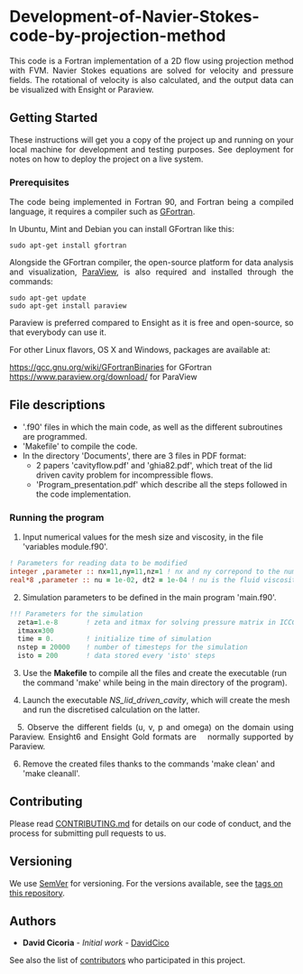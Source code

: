 # Development-of-Navier-Stokes-code-by-projection-method
<p align="justify">This code is a Fortran implementation of a 2D flow using projection method with FVM. Navier Stokes equations are solved for velocity and pressure fields. The rotational of velocity is also calculated, and the output data can be visualized with Ensight or Paraview.</p>

## Getting Started

<p align="justify">These instructions will get you a copy of the project up and running on your local machine for development and testing purposes. See deployment for notes on how to deploy the project on a live system.</p>

### Prerequisites

<p align="justify">The code being implemented in Fortran 90, and Fortran being a compiled language, it requires a compiler such as <a href="https://gcc.gnu.org/wiki/GFortran">GFortran</a>.</p>

In Ubuntu, Mint and Debian you can install GFortran like this:

    sudo apt-get install gfortran
    
<p align="justify">Alongside the GFortran compiler, the open-source platform for data analysis and visualization, <a href="https://www.paraview.org/">ParaView</a>, is also required and installed through the commands:</p>

    sudo apt-get update
    sudo apt-get install paraview

<p align="justify">Paraview is preferred compared to Ensight as it is free and open-source, so that everybody can use it.</p>

For other Linux flavors, OS X and Windows, packages are available at:

https://gcc.gnu.org/wiki/GFortranBinaries for GFortran    
https://www.paraview.org/download/ for ParaView


## File descriptions
<ul>
    <li>'.f90' files in which the main code, as well as the different subroutines are programmed.</li>
    <li>'Makefile' to compile the code.</li>
    <li>In the directory 'Documents', there are 3 files in PDF format:
        <ul>
            <li>2 papers 'cavityflow.pdf' and 'ghia82.pdf', which treat of the lid driven cavity problem for incompressible flows.</li>             <li>'Program_presentation.pdf' which describe all the steps followed in the code implementation.</li>
        </ul>
    </li>
</ul>

### Running the program

1. Input numerical values for the mesh size and viscosity, in the file 'variables module.f90'.
 ```fortran
 ! Parameters for reading data to be modified
 integer ,parameter :: nx=11,ny=11,nz=1 ! nx and ny correpond to the number of cells in x and y direction
 real*8 ,parameter :: nu = 1e-02, dt2 = 1e-04 ! nu is the fluid viscosity and dt2 is the initial timestep. 
 ```
2. Simulation parameters to be defined in the main program 'main.f90'.
```fortran
!!! Parameters for the simulation
  zeta=1.e-8       ! zeta and itmax for solving pressure matrix in ICCG2 subroutines
  itmax=300
  time = 0.        ! initialize time of simulation
  nstep = 20000    ! number of timesteps for the simulation
  isto = 200       ! data stored every 'isto' steps
```
3. Use the **Makefile** to compile all the files and create the executable (run the command 'make' while being in the main directory of the program).

4. Launch the executable <i>NS_lid_driven_cavity</i>, which will create the mesh and run the discretised calculation on the latter.

<p align="justify">&emsp;5. Observe the different fields (u, v, p and omega) on the domain using Paraview. Ensight6 and Ensight Gold formats are &emsp;normally supported by Paraview.</p>

6. Remove the created files thanks to the commands 'make clean' and 'make cleanall'.

## Contributing

Please read [CONTRIBUTING.md](https://github.com/DavidCico/Study-of-buy-and-hold-investment/blob/master/CONTRIBUTING.md) for details on our code of conduct, and the process for submitting pull requests to us.

## Versioning

We use [SemVer](http://semver.org/) for versioning. For the versions available, see the [tags on this repository](https://github.com/your/project/tags). 

## Authors

* **David Cicoria** - *Initial work* - [DavidCico](https://github.com/DavidCico)

See also the list of [contributors](https://github.com/DavidCico/Study-of-buy-and-hold-investment/graphs/contributors) who participated in this project.
